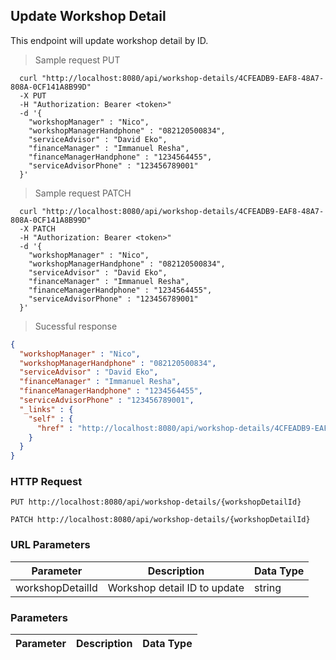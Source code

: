 ## Update Workshop Detail
This endpoint will update workshop detail by ID.

> Sample request PUT

```shell
  curl "http://localhost:8080/api/workshop-details/4CFEADB9-EAF8-48A7-808A-0CF141A8B99D"
  -X PUT
  -H "Authorization: Bearer <token>"
  -d '{
    "workshopManager" : "Nico",
    "workshopManagerHandphone" : "082120500834",
    "serviceAdvisor" : "David Eko",
    "financeManager" : "Immanuel Resha",
    "financeManagerHandphone" : "1234564455",
    "serviceAdvisorPhone" : "123456789001"
  }'
```

> Sample request PATCH

```shell
  curl "http://localhost:8080/api/workshop-details/4CFEADB9-EAF8-48A7-808A-0CF141A8B99D"
  -X PATCH
  -H "Authorization: Bearer <token>"
  -d '{
    "workshopManager" : "Nico",
    "workshopManagerHandphone" : "082120500834",
    "serviceAdvisor" : "David Eko",
    "financeManager" : "Immanuel Resha",
    "financeManagerHandphone" : "1234564455",
    "serviceAdvisorPhone" : "123456789001"
  }'
```

> Sucessful response

```json
{
  "workshopManager" : "Nico",
  "workshopManagerHandphone" : "082120500834",
  "serviceAdvisor" : "David Eko",
  "financeManager" : "Immanuel Resha",
  "financeManagerHandphone" : "1234564455",
  "serviceAdvisorPhone" : "123456789001",
  "_links" : {
    "self" : {
      "href" : "http://localhost:8080/api/workshop-details/4CFEADB9-EAF8-48A7-808A-0CF141A8B99D"
    }
  }
}
```

### HTTP Request

`PUT http://localhost:8080/api/workshop-details/{workshopDetailId}`

`PATCH http://localhost:8080/api/workshop-details/{workshopDetailId}`

### URL Parameters

Parameter | Description | Data Type
--------- | ----------- | ---------
workshopDetailId | Workshop detail ID to update | string

### Parameters

Parameter | Description | Data Type
--------- | ----------- | ---------